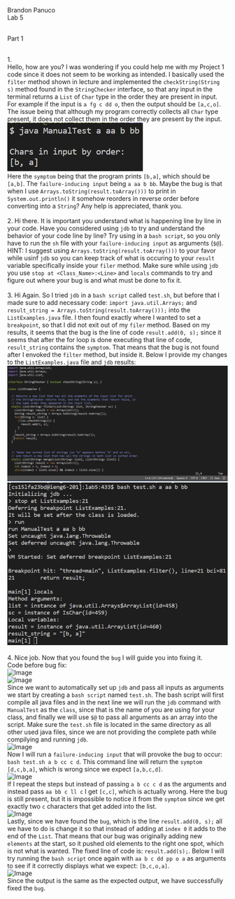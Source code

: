 Brandon Panuco<br>
Lab 5<br><br>

Part 1<br><br>

1.<br>
Hello, how are you? I was wondering if you could help me with my Project 1 code since it does not seem to be working as intended. I basically used the `filter` method shown in lecture and implemented the `checkString(String s)` method found in the `StringChecker` interface, so that any input in the terminal returns a `List` of `Char` type in the order they are present in input. For example if the input is `a fg c dd o`, then the output should be `[a,c,o]`. The issue being that although my program correctly collects all `Char` type present, it does not collect them in the order they are present by the input. <br>
![Image](lab5_symptom.png)<br>
Here the `symptom` being that the program prints `[b,a]`, which should be `[a,b]`. The `failure-inducing input` being `a aa b bb`. Maybe the bug is that when I use `Arrays.toString(result.toArray()))` to print in `System.out.println()` it somehow reorders in reverse order before converting into a `String`? Any help is appreciated, thank you.<br><br>
2. 
Hi there. It is important you understand what is happening line by line in your code. Have you considered using `jdb` to try and understand the behavior of your code line by line? Try using in a `bash script`, so you only have to run the `sh` file with your `failure-inducing input` as arguments (`$@`). HINT: I suggest using `Arrays.toString(result.toArray()))` to your favor while usinf `jdb` so you can keep track of what is occuring to your `result` variable specifically inside your `filer` method. Make sure while using `jdb` you use `stop at <Class_Name>:<Line>` and `locals` commands to try and figure out where your bug is and what must be done to fix it.<br><br>
3. 
Hi Again. So I tried `jdb` in a `bash script` called `test.sh`, but before that I made sure to add necessary code: `import java.util.Arrays;` and `result_string = Arrays.toString(result.toArray()));` into the `ListExamples.java` file. I then found exactly where I wanted to set a `breakpoint`, so that I did not exit out of my `filer` method. Based on my results, it seems that the bug is the line of code `result.add(0, s);` since it seems that after the for loop is done executing that line of code, `result_string` contains the `symptom`. That means that the bug is not found after I envoked the `filter` method, but inside it. Below I provide my changes to the `ListExamples.java` file and `jdb` results: <br>
![Image](lab5_jdb1.png)<br>
![Image](lab5_jdb2.png)<br><br>
4.
Nice job. Now that you found the `bug` I will guide you into fixing it. <br>
Code before bug fix:<br>
![Image](lab4_step4_1.png)<br>
![Image](lab4_step4.png)<br>
Since we want to automatically set up `jdb` and pass all inputs as arguments we start by creating a `bash script` named `test.sh`. The bash script will first compile all java files and in the next line we will run the `jdb` command with `ManualTest` as the `class`, since that is the name of you are using for your class, and finally we will use `$@` to pass all arguments as an array into the script. Make sure the `test.sh` file is located in the same directory as all other used java files, since we are not providing the complete path while compilying and running `jdb`.<br>
![Image](lab4_step4_2.png)<br>
Now I will run a `failure-inducing input` that will provoke the bug to occur: `bash test.sh a b cc c d`. This command line will return the `symptom` `[d,c,b,a]`, which is wrong since we expect `[a,b,c,d]`.<br>
![Image](lab4_step4_3.png)<br>
If I repeat the steps but instead of passing `a b cc c d` as the arguments and instead pass `aa bb c ll c` I get `[c,c]`, which is actually wrong. Here the bug is still present, but it is impossible to notice it from the `symptom` since we get exactly two `c` characters that get added into the list. <br>
![Image](lab4_step4_4.png)<br>
Lastly, since we have found the `bug`, which is the line `result.add(0, s);` all we have to do is change it so that instead of adding at `index 0` it adds to the end of the `List`. That means that our bug was originally adding new `elements` at the start, so it pushed old elements to the right one spot, which is not what is wanted. The fixed line of code is: `result.add(s);`. Below I will try running the `bash script` once again with `aa b c dd pp o a` as arguments to see if it correctly displays what we expect: `[b,c,o,a]`.<br>
![Image](lab4_step4_5.png)<br>
Since the output is the same as the expected output, we have successfully fixed the `bug`.
